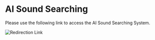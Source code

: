 # AI Sound Searching

Please use the following link to access the AI Sound Searching System.

![Redirection Link](8.tcp.eu.ngrok.io:20184)

